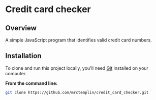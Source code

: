# Credit card checker

## Overview
A simple JavaScript program that identifies valid credit card numbers.

## Installation
To clone and run this project locally, you'll need [Git](https://gitforwindows.org/) installed on your computer.

**From the command line:**

```bash
git clone https://github.com/mrctemplin/credit_card_checker.git
```